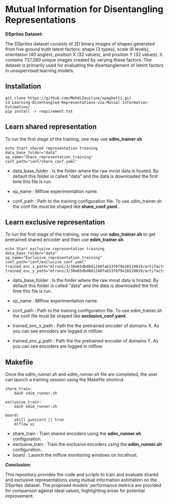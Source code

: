 # Mutual Information for Disentangling Representations

**DSprites Dataset:**

The DSprites dataset consists of 2D binary images of shapes generated from five ground truth latent factors: shape (3 types), scale (6 levels), orientation (40 angles), position X (32 values), and position Y (32 values). It contains 737,280 unique images created by varying these factors. The dataset is primarily used for evaluating the disentanglement of latent factors in unsupervised learning models.

## Installation
```
git clone https://github.com/MehdiZouitine/spaghetti.git
cd Learning-Disentangled-Representations-via-Mutual-Information-Estimation/
pip install -r requirement.txt
```

## Learn shared representation 

To run the first stage of the training, one may use **sdim_trainer.sh**

```
echo Start shared representation training
data_base_folder="data"
xp_name="Share_representation_training"
conf_path="conf/share_conf.yaml"
```
* data_base_folder : Is the folder where the raw mnist data is hosted. By default this folder is called "data" and the data is downloaded the first time this file is run.

* xp_name : Mlflow experimentation name.

* conf_path : Path to the training configuration file. To use sdim_trainer.sh the conf file must be shaped like **share_conf.yaml** .


## Learn exclusive representation 

To run the first stage of the training, one may use **sdim_trainer.sh** to get pretrained shared encoder and then use
**edim_trainer.sh**.

```
echo Start exclusive representation training
data_base_folder="data"
xp_name="Exclusive_representation_training"
conf_path="conf/exclusive_conf.yaml"
trained_enc_x_path="mlruns/3/38e65dbd8d1246fab33f079e16510019/artifacts/sh_encoder_x/state_dict.pth"
trained_enc_y_path="mlruns/3/38e65dbd8d1246fab33f079e16510019/artifacts/sh_encoder_y/state_dict.pth"
```
* data_base_folder : Is the folder where the raw mnist data is hosted. By default this folder is called "data" and the data is downloaded the first time this file is run.

* xp_name : Mlflow experimentation name.

* conf_path : Path to the training configuration file. To use edim_trainer.sh the conf file must be shaped like **exclusive_conf.yaml**.

* trained_enc_x_path : Path the the pretrained encoder of domains X. As you can see encoders are logged in mlflow.

* trained_enc_y_path : Path the the pretrained encoder of domains Y. As you can see encoders are logged in mlflow.

## Makefile

Once the *sdim_runner.sh* and *edim_runner.sh* file are completed, the user can launch a training session using the Makefile shortcut.
```
share_train:
	bash sdim_runner.sh

exclusive_train:
	bash edim_runner.sh

board:
	pkill gunicorn || true
	mlflow ui
```

* share_train : Train shared encoders using the **sdim_runner.sh** configuration.
* exclusive_train : Train the exclusive encoders using the **edim_runner.sh** configuration.
* board : Launch the mlflow monitoring windows on localhost.

**Conclusion:**

This repository provides the code and scripts to train and evaluate shared and exclusive representations using mutual information estimation on the DSprites dataset. The proposed models' performance metrics are provided for comparison against ideal values, highlighting areas for potential improvement.

